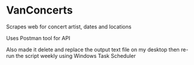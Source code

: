# VanConcerts

Scrapes web for concert artist, dates and locations

Uses Postman tool for API

Also made it delete and replace the output text file on my desktop then re-run the script weekly using Windows Task Scheduler
